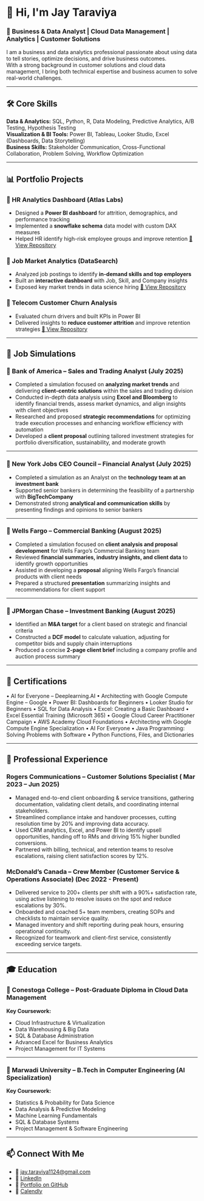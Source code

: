 # 👋 Hi, I'm Jay Taraviya  

### 🚀 Business & Data Analyst | Cloud Data Management | Analytics | Customer Solutions  

I am a business and data analytics professional passionate about using data to tell stories, optimize decisions, and drive business outcomes.  
With a strong background in customer solutions and cloud data management, I bring both technical expertise and business acumen to solve real-world challenges.  

---

## 🛠️ Core Skills  

**Data & Analytics:** SQL, Python, R, Data Modeling, Predictive Analytics, A/B Testing, Hypothesis Testing  
**Visualization & BI Tools:** Power BI, Tableau, Looker Studio, Excel (Dashboards, Data Storytelling)  
**Business Skills:** Stakeholder Communication, Cross-Functional Collaboration, Problem Solving, Workflow Optimization  

---

## 📊 Portfolio Projects  

### 🔹 HR Analytics Dashboard (Atlas Labs)  
- Designed a **Power BI dashboard** for attrition, demographics, and performance tracking  
- Implemented a **snowflake schema** data model with custom DAX measures  
- Helped HR identify high-risk employee groups and improve retention
[🔗 View Repository](https://github.com/jaytaraviya241/HR-Analytics-Using-Powerbi)

### 🔹 Job Market Analytics (DataSearch)  
- Analyzed job postings to identify **in-demand skills and top employers**  
- Built an **interactive dashboard** with Job, Skill, and Company insights  
- Exposed key market trends in data science hiring
[🔗 View Repository](https://github.com/jaytaraviya241/Job-Market-analysis-powerbi)

### 🔹 Telecom Customer Churn Analysis  
- Evaluated churn drivers and built KPIs in Power BI  
- Delivered insights to **reduce customer attrition** and improve retention strategies
[🔗 View Repository](https://github.com/jaytaraviya241/Churn-analysis-using-powerbi)  

---

## 🎯 Job Simulations  

### 📌 Bank of America – Sales and Trading Analyst (July 2025)  
- Completed a simulation focused on **analyzing market trends** and delivering **client-centric solutions** within the sales and trading division  
- Conducted in-depth data analysis using **Excel and Bloomberg** to identify financial trends, assess market dynamics, and align insights with client objectives  
- Researched and proposed **strategic recommendations** for optimizing trade execution processes and enhancing workflow efficiency with automation  
- Developed a **client proposal** outlining tailored investment strategies for portfolio diversification, sustainability, and moderate growth  

---

### 📌 New York Jobs CEO Council – Financial Analyst (July 2025)  
- Completed a simulation as an Analyst on the **technology team at an investment bank**  
- Supported senior bankers in determining the feasibility of a partnership with **BigTechCompany**  
- Demonstrated strong **analytical and communication skills** by presenting findings and opinions to senior bankers  

---

### 📌 Wells Fargo – Commercial Banking (August 2025)  
- Completed a simulation focused on **client analysis and proposal development** for Wells Fargo’s Commercial Banking team  
- Reviewed **financial summaries, industry insights, and client data** to identify growth opportunities  
- Assisted in developing a **proposal** aligning Wells Fargo’s financial products with client needs  
- Prepared a structured **presentation** summarizing insights and recommendations for client support  

---

### 📌 JPMorgan Chase – Investment Banking (August 2025)  
- Identified an **M&A target** for a client based on strategic and financial criteria  
- Constructed a **DCF model** to calculate valuation, adjusting for competitor bids and supply chain interruptions  
- Produced a concise **2-page client brief** including a company profile and auction process summary  

---

## 📜 Certifications  
• AI for Everyone – Deeplearning.AI 
•	Architecting with Google Compute Engine – Google 
•	Power BI: Dashboards for Beginners
•	Looker Studio for Beginners
•	SQL for Data Analysis
•	Excel: Creating a Basic Dashboard
•	Excel Essential Training (Microsoft 365)
•	Google Cloud Career Practitioner Campaign
•	AWS Academy Cloud Foundations
•	Architecting with Google Compute Engine Specialization
•	AI For Everyone
•	Java Programming: Solving Problems with Software
•	Python Functions, Files, and Dictionaries

---

## 💼 Professional Experience  

### Rogers Communications – Customer Solutions Specialist ( Mar 2023 – Jun 2025)  
- Managed end-to-end client onboarding & service transitions, gathering documentation, validating client details, and coordinating internal stakeholders.
- Streamlined compliance intake and handover processes, cutting resolution time by 20% and improving data accuracy.
- Used CRM analytics, Excel, and Power BI to identify upsell opportunities, handing off to RMs and driving 15% higher bundled conversions.
- Partnered with billing, technical, and retention teams to resolve escalations, raising client satisfaction scores by 12%.


### McDonald’s Canada – Crew Member (Customer Service & Operations Associate) (Dec 2022 - Present)  
- Delivered service to 200+ clients per shift with a 90%+ satisfaction rate, using active listening to resolve issues on the spot and reduce escalations by 30%.
- Onboarded and coached 5+ team members, creating SOPs and checklists to maintain service quality.
- Managed inventory and shift reporting during peak hours, ensuring operational continuity.
- Recognized for teamwork and client-first service, consistently exceeding service targets.
 

---

## 🎓 Education  
### 📍 Conestoga College – Post-Graduate Diploma in Cloud Data Management  
**Key Coursework:**  
- Cloud Infrastructure & Virtualization  
- Data Warehousing & Big Data  
- SQL & Database Administration  
- Advanced Excel for Business Analytics  
- Project Management for IT Systems  

---

### 📍 Marwadi University – B.Tech in Computer Engineering (AI Specialization)  
**Key Coursework:**  
- Statistics & Probability for Data Science  
- Data Analysis & Predictive Modeling  
- Machine Learning Fundamentals  
- SQL & Database Systems  
- Project Management & Software Engineering  

---

## 📫 Connect With Me  
- 📧 [jay.taraviya1124@gmail.com](mailto:jay.taraviya1124@gmail.com)  
- 🔗 [LinkedIn](https://linkedin.com/in/jaytaraviya241)  
- 📂 [Portfolio on GitHub](https://github.com/jaytaraviya241)
- 📅 [Calendly](https://calendly.com/jay-taraviya1124/30min-1)
